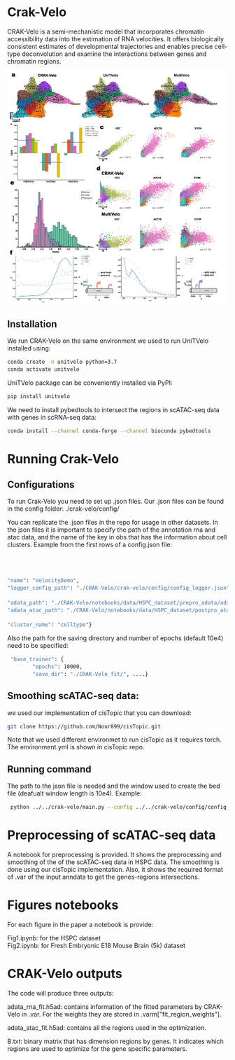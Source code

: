 # Crak-Velo

CRAK-Velo is a semi-mechanistic model that incorporates chromatin accessibility data into the estimation of RNA velocities. It offers biologically consistent estimates of developmental trajectories and enables precise cell-type deconvolution and examine the interactions between genes and chromatin regions.

![Model](https://github.com/Nour899/CRAK-Velo/blob/main/figures/Figure1.png)


## Installation
We run CRAK-Velo on the same environment we used to run UniTVelo installed using:

```bash
conda create -n unitvelo python=3.7
conda activate unitvelo
```

UniTVelo package can be conveniently installed via PyPI:

```bash
pip install unitvelo

```

We need to install pybedtools to intersect the regions in scATAC-seq data with genes in scRNA-seq data:

```bash
conda install --channel conda-forge --channel bioconda pybedtools
```

# Running Crak-Velo
## Configurations
To run Crak-Velo you need to set up .json files.
 Our .json files can be found in the config folder: 
./crak-velo/config/

You can replicate the .json files in the repo for usage in other datasets. In the json files it is important to specify the path of the annotation rna and atac data, and the name of the key in obs that has the information about cell clusters.
Example from the first rows of a config.json file:
```bash



"name": "VelocityDemo",
"logger_config_path": "./CRAK-Velo/crak-velo/config/config_logger.json",

"adata_path": "./CRAK-Velo/notebooks/data/HSPC_dataset/prepro_adata/adata_rna_prepro.h5ad",
"adata_atac_path": "./CRAK-Velo/notebooks/data/HSPC_dataset/postpro_atac_adata/adata_atac_postpro.h5ad",

"cluster_name": "celltype"}
```
Also the path for the saving directory and number of epochs (default 10e4) need to be specified:
```bash
 "base_trainer": {
        "epochs": 10000,
        "save_dir": "./CRAK-Velo_fit/", ....}
```
## Smoothing scATAC-seq data:
we used our implementation of cisTopic that you can download:
```bash
git clone https://github.com/Nour899/cisTopic.git
```
 Note that we used different environmet to run cisTopic as it requires torch. The environment.yml is shown in cisTopic repo.


## Running command
The path to the json file is needed and the window used to create the bed file (deafualt window length is 10e4).
Example:
```bash
 python ../../crak-velo/main.py --config ../../crak-velo/config/config_main_HSPC.json --w 10000
```

# Preprocessing of scATAC-seq data
 A notebook for preprocessing is provided. It shows the preprocessing and smoothing of the of the scATAC-seq data in HSPC data. The smoothing is done using our cisTopic implementation. Also, it shows the required format of .var of the input anndata to get the genes-regions intersections.

# Figures notebooks
For each figure in the paper a notebook is provide:

Fig1.ipynb: for the HSPC dataset  
Fig2.ipynb: for Fresh Embryonic E18 Mouse Brain (5k) dataset

# CRAK-Velo outputs
The code will produce three outputs:

adata_rna_fit.h5ad: contains information of the fitted parameters by CRAK-Velo in .var. For the weights they are stored in .varm["fit_region_weights"].

adata_atac_fit.h5ad: contains all the regions used in the optimization.

B.txt: binary matrix that has dimension regions by genes. It indicates which regions are used to optimize for the gene specific parameters.




